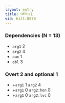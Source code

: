 ```yaml
---
layout: entry
title: འཇོག་√1
vid: Hill:0579
---
```

### Dependencies (N = 13)
* `arg1` 2
* `arg2` 4
* `aux` 1
* `obl` 3


### Overt 2 and optional 1
* +`arg1` 1 `arg2` 4
* +`arg1` 0 `arg2:hon` 0
* +`arg1` 0 `arg2:lvc` 0
